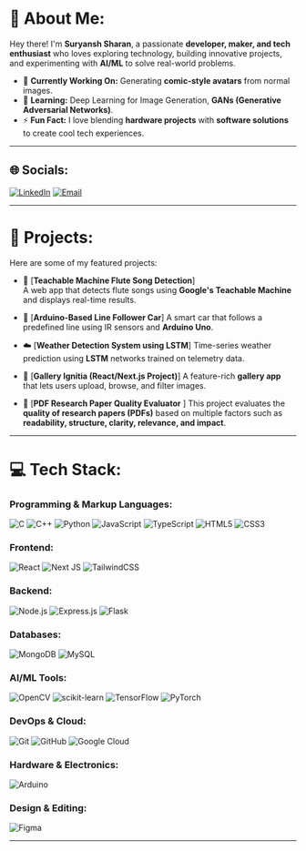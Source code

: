 # 💫 About Me:
Hey there! I'm **Suryansh Sharan**, a passionate **developer, maker, and tech enthusiast** who loves exploring technology, building innovative projects, and experimenting with **AI/ML** to solve real-world problems.

- 🚀 **Currently Working On:** Generating **comic-style avatars** from normal images.
- 🌱 **Learning:** Deep Learning for Image Generation, **GANs (Generative Adversarial Networks)**.
- ⚡ **Fun Fact:** I love blending **hardware projects** with **software solutions** to create cool tech experiences.

---

## 🌐 Socials:
[![LinkedIn](https://img.shields.io/badge/LinkedIn-%230077B5.svg?logo=linkedin&logoColor=white)](https://www.linkedin.com/in/suryanshsharan) 
[![Email](https://img.shields.io/badge/Email-D14836?logo=gmail&logoColor=white)](mailto:suryansh123.sharan@gmail.com)

---

# 🚀 Projects:
Here are some of my featured projects:

- 🎵 [**Teachable Machine Flute Song Detection**]  
   A web app that detects flute songs using **Google's Teachable Machine** and displays real-time results.

- 🚗 [**Arduino-Based Line Follower Car**]
   A smart car that follows a predefined line using IR sensors and **Arduino Uno**.

- ☁️ [**Weather Detection System using LSTM**]
   Time-series weather prediction using **LSTM** networks trained on telemetry data.

- 🎨 [**Gallery Ignitia (React/Next.js Project)**]
   A feature-rich **gallery app** that lets users upload, browse, and filter images.

- 📄 [**PDF Research Paper Quality Evaluator** ] 
   This project evaluates the **quality of research papers (PDFs)** based on multiple factors such as **readability, structure, clarity, relevance, and impact**. 


---

# 💻 Tech Stack:
### Programming & Markup Languages:
![C](https://img.shields.io/badge/C-%2300599C.svg?style=for-the-badge&logo=c&logoColor=white)
![C++](https://img.shields.io/badge/C++-%2300599C.svg?style=for-the-badge&logo=c%2B%2B&logoColor=white)
![Python](https://img.shields.io/badge/Python-3670A0?style=for-the-badge&logo=python&logoColor=ffdd54)
![JavaScript](https://img.shields.io/badge/JavaScript-%23323330.svg?style=for-the-badge&logo=javascript&logoColor=%23F7DF1E)
![TypeScript](https://img.shields.io/badge/TypeScript-%23007ACC.svg?style=for-the-badge&logo=typescript&logoColor=white)
![HTML5](https://img.shields.io/badge/HTML5-%23E34F26.svg?style=for-the-badge&logo=html5&logoColor=white)
![CSS3](https://img.shields.io/badge/CSS3-%231572B6.svg?style=for-the-badge&logo=css3&logoColor=white)

### Frontend:
![React](https://img.shields.io/badge/React-%2320232a.svg?style=for-the-badge&logo=react&logoColor=%2361DAFB)
![Next JS](https://img.shields.io/badge/Next.js-%23000000.svg?style=for-the-badge&logo=next.js&logoColor=white)
![TailwindCSS](https://img.shields.io/badge/TailwindCSS-%2338B2AC.svg?style=for-the-badge&logo=tailwind-css&logoColor=white)

### Backend:
![Node.js](https://img.shields.io/badge/Node.js-6DA55F.svg?style=for-the-badge&logo=node.js&logoColor=white)
![Express.js](https://img.shields.io/badge/Express.js-%23404d59.svg?style=for-the-badge&logo=express&logoColor=%2361DAFB)
![Flask](https://img.shields.io/badge/Flask-%23000.svg?style=for-the-badge&logo=flask&logoColor=white)

### Databases:
![MongoDB](https://img.shields.io/badge/MongoDB-%234ea94b.svg?style=for-the-badge&logo=mongodb&logoColor=white)
![MySQL](https://img.shields.io/badge/MySQL-%234479A1.svg?style=for-the-badge&logo=mysql&logoColor=white)

### AI/ML Tools:
![OpenCV](https://img.shields.io/badge/OpenCV-%23white.svg?style=for-the-badge&logo=opencv&logoColor=white)
![scikit-learn](https://img.shields.io/badge/scikit--learn-%23F7931E.svg?style=for-the-badge&logo=scikit-learn&logoColor=white)
![TensorFlow](https://img.shields.io/badge/TensorFlow-%23FF6F00.svg?style=for-the-badge&logo=TensorFlow&logoColor=white)
![PyTorch](https://img.shields.io/badge/PyTorch-%23EE4C2C.svg?style=for-the-badge&logo=PyTorch&logoColor=white)

### DevOps & Cloud:
![Git](https://img.shields.io/badge/Git-%23F05033.svg?style=for-the-badge&logo=git&logoColor=white)
![GitHub](https://img.shields.io/badge/GitHub-%23121011.svg?style=for-the-badge&logo=github&logoColor=white)
![Google Cloud](https://img.shields.io/badge/GoogleCloud-%234285F4.svg?style=for-the-badge&logo=google-cloud&logoColor=white)

### Hardware & Electronics:
![Arduino](https://img.shields.io/badge/Arduino-00979D?style=for-the-badge&logo=Arduino&logoColor=white)

### Design & Editing:
![Figma](https://img.shields.io/badge/Figma-%23F24E1E.svg?style=for-the-badge&logo=figma&logoColor=white)

---
